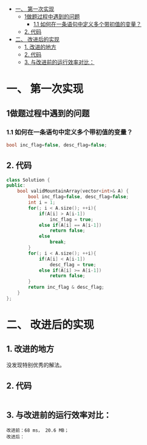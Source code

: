- [一、 第一次实现](#一-第一次实现)
  - [1做题过程中遇到的问题](#1做题过程中遇到的问题)
    - [1.1 如何在一条语句中定义多个带初值的变量？](#11-如何在一条语句中定义多个带初值的变量)
  - [2. 代码](#2-代码)
- [二、 改进后的实现](#二-改进后的实现)
  - [1. 改进的地方](#1-改进的地方)
  - [2. 代码](#2-代码-1)
  - [3. 与改进前的运行效率对比：](#3-与改进前的运行效率对比)
# 一、 第一次实现

## 1做题过程中遇到的问题
### 1.1 如何在一条语句中定义多个带初值的变量？
```cpp
bool inc_flag=false, desc_flag=false;
``` 

## 2. 代码
```cpp
class Solution {
public:
    bool validMountainArray(vector<int>& A) {
        bool inc_flag=false, desc_flag=false;
        int i = 1;
        for(; i < A.size(); ++i){
            if(A[i] > A[i-1])
                inc_flag = true;
            else if(A[i] == A[i-1])
                return false;
            else
                break;
        }
        for(; i < A.size(); ++i){
            if(A[i] < A[i-1])
                desc_flag = true;
            else if(A[i] >= A[i-1])
                return false;
        }
        return inc_flag & desc_flag;
    }
};
```

# 二、 改进后的实现
## 1. 改进的地方
没发现特别优秀的解法。

## 2. 代码
```cpp

```

## 3. 与改进前的运行效率对比：
    改进前：68 ms， 20.6 MB；
    改进后：